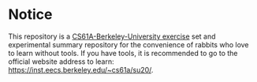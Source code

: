# Notice

This repository is a [CS61A-Berkeley-University exercise](https://inst.eecs.berkeley.edu/~cs61a/su20/) set and experimental summary repository for the convenience of rabbits who love to learn without tools. If you have tools, it is recommended to go to the official website address to learn: <https://inst.eecs.berkeley.edu/~cs61a/su20/>.